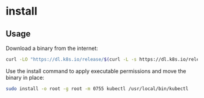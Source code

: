 # install

## Usage

Download a binary from the internet:

```bash
curl -LO "https://dl.k8s.io/release/$(curl -L -s https://dl.k8s.io/release/stable.txt)/bin/linux/amd64/kubectl"
```

Use the install command to apply executable permissions and move the binary in place:

```bash
sudo install -o root -g root -m 0755 kubectl /usr/local/bin/kubectl
```
